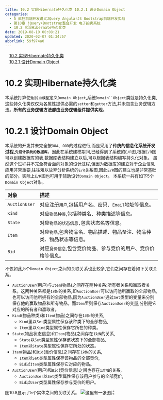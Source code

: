 ```yaml
---
title: 10.2 实现Hibernate持久化类 10.2.1 设计Domain Object
categories: 
  - 5 疯狂前端开发讲义JQuery AngularJS Bootstrap前端开发实战
  - 第10章 jQuery+Bootstrap整合开发 电子拍卖系统
  - 10.2 实现Hibernate持久化类
date: 2019-08-10 00:08:21
updated: 2020-02-07 01:34:57
abbrlink: 59f974a0
---
```

<div id='my_toc'><a href="/JavaReadingNotes/59f974a0/#10-2-实现Hibernate持久化类" class="header_1">10.2 实现Hibernate持久化类</a>&nbsp;<br><a href="/JavaReadingNotes/59f974a0/#10-2-1-设计Domain-Object" class="header_1">10.2.1 设计Domain Object</a>&nbsp;<br></div>
<style>.header_1{margin-left: 1em;}.header_2{margin-left: 2em;}.header_3{margin-left: 3em;}.header_4{margin-left: 4em;}.header_5{margin-left: 5em;}.header_6{margin-left: 6em;}</style>
<!--more-->
<script>if (navigator.platform.search('arm')==-1){document.getElementById('my_toc').style.display = 'none';}var e,p = document.getElementsByTagName('p');while (p.length>0) {e = p[0];e.parentElement.removeChild(e);}</script>

<!--end-->
# 10.2 实现Hibernate持久化类 #
本系统打算使用`贫血模型`定义`Domain Object`,系统`Domain``Object`类就是持久化类,这些持久化类仅仅为各属性提供必需的`setter`和`getter`方法,并未包含业务逻辑方法。**所有的业务逻辑方法都由业务逻辑组件提供实现**。
# 10.2.1 设计Domain Object #
本系统的开发并未完全按`OOA`、`OOD`的过程进行,而是采用了**传统的信息化系统开发过程,`先设计系统的数据库`**。因此在系统建模期间,已经得到了系统的`E/R`图,根据`E/R`图可以创建数据库的表,数据库表结构建立以后,可以根据表结构编写持久化对象。
虽然这个过程并不完全符合面向对象的设计过程,但因为数据库的建立对于企业信息应用非常重要,往往难以放弃分析系统的`E/R`关系图,因此`E/R`图的建立也是非常基础的部分。实际上`E/R`图也可用于辅助设计`Domain Object`。
本系统一共有如下5个`Domain Object`对象。

|对象|描述|
|:---|:---|
|`AuctionUser`|对应注册`用户`,包括用户名、密码、`Email`地址等信息。|
|`Kind`|对应`物品种类`,包括种类名、种类描述等信息。|
|`State`|对应`物品的状态信息,`包含状态名等信息。|
|`Item`|对应`物品`,包含物品名、物品描述、物品备注、物品种类、物品状态等信息。|
|`Bid`|对应`竞价信息`,包含竞价物品、参与竞价的用户、竞价价格等信息。|

不仅如此,5个`Domain Object`之间的关联关系也比较多,它们之间存在着如下关联关系。
- `AuctionUser`(用户)与`Item`(物品)之间存在两种关系:所有者关系和赢取者关系。这两种关系都是`1对N`的关系,即`AuctionUser`可以访问他所赢取的全部物品,也可以访问他所拥有的全部物品,因为`AuctionUser`通过`Set`类型的变量来分别保存他的赢取物品和所有物品。而`Item`里则保存`AuctionUser`的变量,分别是它对应的所有者和赢取者。
- `Kind`(物品种类)和`Item`(物品)之间存在`1对N`的关系,
    - `Kind`里以`Set`类型属性保存该种类下的全部物品,
    - `Item`里以`Kind`类型属性保存它所在的种类。
- `State`(物品状态信息)和`Item`(物品)之间存在`1对N`的关系,
    - `State`以`Set`类型属性保存该状态下的全部物品,
    - `Item`以`State`类型属性保存它所处的状态。
- `Item`(物品)和`Bid`(竞价信息)之间存在`1对N`的关系,
    - `Item`以`Set`类型属性保存该物品的全部竞价,
    - `Bid`以`Item`类型属性保存它对应的物品。
- `AuctionUser`(用户)和`Bid`(竞价信息)之间也存在`1对N`的关系,
    - `AuctionUser`以`Set`类型属性保存该用户参与的全部竞价,
    - `Bid`以`User`类型属性保存参与竞价的用户。

图10.8显示了5个实体之间的关联关系。
![这里有一张图片](https://image-1257720033.cos.ap-shanghai.myqcloud.com/blog/readbooknote/FengKuangQianDuanKaiFaJiangYi/chapter10/3.png)

